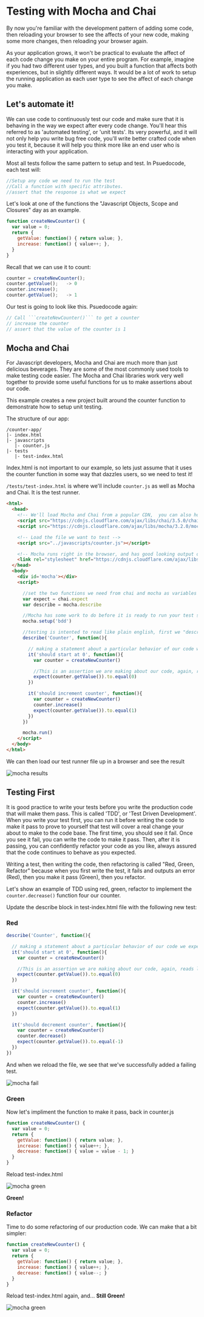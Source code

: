 # Testing with Mocha and Chai

By now you're familiar with the development pattern of adding some code, then reloading your browser to see the affects of your new code, making some more changes, then reloading your browser again.

As your application grows, it won't be practical to evaluate the affect of each code change you make on your entire program.  For example, imagine if you had two different user types, and you built a function that affects both experiences, but in slightly different ways.  It would be a lot of work to setup the running application as each user type to see the affect of each change you make.

## Let's automate it!

We can use code to continuously test our code and make sure that it is behaving in the way we expect after every code change.  You'll hear this referred to as 'automated testing', or 'unit tests'.  Its very powerful, and it will not only help you write bug free code, you'll write better crafted code when you test it, because it will help you think more like an end user who is interacting with your application.

Most all tests follow the same pattern to setup and test.  In Psuedocode, each test will:

```Javascript
//Setup any code we need to run the test
//Call a function with specific attributes.
//assert that the response is what we expect
```

Let's look at one of the functions the "Javascript Objects, Scope and Closures" day as an example.

```Javascript
function createNewCounter() {
  var value = 0;
  return {
    getValue: function() { return value; },
    increase: function() { value++; },
  }
}
```

Recall that we can use it to count:

```Javascript
counter = createNewCounter();
counter.getValue();   -> 0
counter.increase();
counter.getValue();   -> 1
```

Our test is going to look like this.  Psuedocode again:

```Javascript
// Call ```createNewCounter()``` to get a counter
// increase the counter
// assert that the value of the counter is 1
```

## Mocha and Chai 

For Javascript developers, Mocha and Chai are much more than just delicious beverages.  They are some of the most commonly used tools to make testing code easier.  The Mocha and Chai libraries work very well together to provide some useful functions for us to make assertions about our code.

This example creates a new project built around the counter function to demonstrate how to setup unit testing.

The structure of our app:
```
/counter-app/
|- index.html
|- javascripts
   |- counter.js
|- tests
   |- test-index.html
```

Index.html is not important to our example, so lets just assume that it uses the counter function in some way that dazzles users, so we need to test it!

```/tests/test-index.html``` is where we'll include ```counter.js``` as well as Mocha and Chai.  It is the test runner.

```HTML
<html>
  <head>
    <!-- We'll load Mocha and Chai from a popular CDN,  you can also host these locally -->
    <script src="https://cdnjs.cloudflare.com/ajax/libs/chai/3.5.0/chai.js" type="text/javascript"></script>
    <script src="https://cdnjs.cloudflare.com/ajax/libs/mocha/3.2.0/mocha.js" type="text/javascript"></script>

    <!-- Load the file we want to test -->
    <script src="../javascripts/counter.js"></script>

    <!-- Mocha runs right in the browser, and has good looking output of our test run, so we include the css too -->
    <link rel="stylesheet" href="https://cdnjs.cloudflare.com/ajax/libs/mocha/3.2.0/mocha.min.css">
  </head>
  <body>
    <div id='mocha'></div>
    <script>

      //set the two functions we need from chai and mocha as variables
      var expect = chai.expect
      var describe = mocha.describe

      //Mocha has some work to do before it is ready to run your test suite
      mocha.setup('bdd')

      //testing is intented to read like plain english, first we "describe" the thing were testing
      describe('Counter', function(){

        // making a statement about a particular behavior of our code we expect
        it('should start at 0', function(){
          var counter = createNewCounter()

          //This is an assertion we are making about our code, again, reads like plain english
          expect(counter.getValue()).to.equal(0)
        })

        it('should increment counter', function(){
          var counter = createNewCounter()
          counter.increase()
          expect(counter.getValue()).to.equal(1)
        })
      })

      mocha.run()
    </script>
  </body>
</html>
```

We can then load our test runner file up in a browser and see the result

![mocha results](https://s3.amazonaws.com/learn-site/curriculum/mocha-output.png)

## Testing First

It is good practice to write your tests before you write the production code that will make them pass.  This is called 'TDD', or 'Test Driven Development'.  When you write your test first, you can run it before writing the code to make it pass to prove to yourself that test will cover a real change your about to make to the code base.  The first time, you should see it fail.  Once you see it fail, you can write the code to make it pass.  Then, after it is passing, you can confidently refactor your code as you like, always assured that the code continues to behave as you expected.

Writing a test, then writing the code, then refactoring is called "Red, Green, Refactor" because when you first write the test, it fails and outputs an error (Red), then you make it pass (Green), then you refactor.

Let's show an example of TDD using red, green, refactor to implement the ```counter.decrease()``` function four our counter.

Update the describe block in test-index.html file with the following new test:


### Red

```Javascript
describe('Counter', function(){

  // making a statement about a particular behavior of our code we expect
  it('should start at 0', function(){
    var counter = createNewCounter()

    //This is an assertion we are making about our code, again, reads like plain english
    expect(counter.getValue()).to.equal(0)
  })

  it('should increment counter', function(){
    var counter = createNewCounter()
    counter.increase()
    expect(counter.getValue()).to.equal(1)
  })

  it('should decrement counter', function(){
    var counter = createNewCounter()
    counter.decrease()
    expect(counter.getValue()).to.equal(-1)
  })
})
```

And when we reload the file, we see that we've successfully added a failing test.

![mocha fail](https://s3.amazonaws.com/learn-site/curriculum/mocha-fail.png)


### Green

Now let's impliment the function to make it pass, back in counter.js

```Javascript
function createNewCounter() {
  var value = 0;
  return {
    getValue: function() { return value; },
    increase: function() { value++; },
    decrease: function() { value = value - 1; }
  }
}
```

Reload test-index.html

![mocha green](https://s3.amazonaws.com/learn-site/curriculum/mocha-pass.png)

**Green!**

### Refactor

Time to do some refactoring of our production code.  We can make that a bit simpler:

```Javascript
function createNewCounter() {
  var value = 0;
  return {
    getValue: function() { return value; },
    increase: function() { value++; },
    decrease: function() { value--; }
  }
}
```
Reload test-index.html again, and... **Still Green!**

![mocha green](https://s3.amazonaws.com/learn-site/curriculum/mocha-pass.png)
